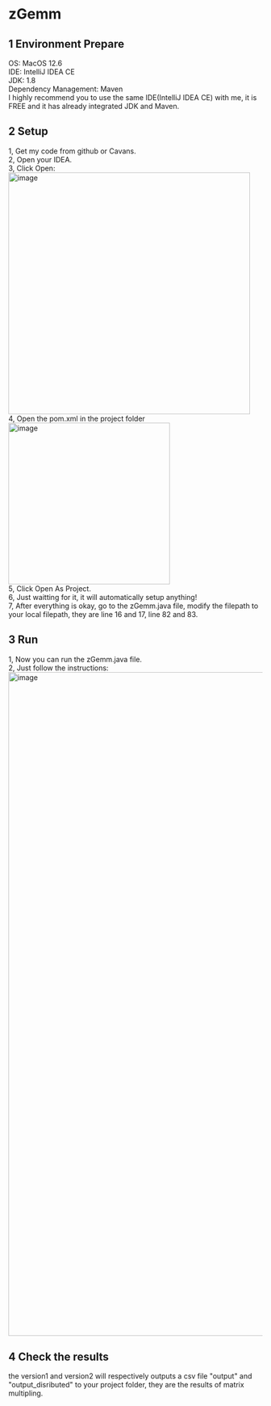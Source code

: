 # zGemm
## 1 Environment Prepare
OS: MacOS 12.6  
IDE: IntelliJ IDEA CE  
JDK: 1.8  
Dependency Management: Maven  
I highly recommend you to use the same IDE(IntelliJ IDEA CE) with me, it is FREE and it has already integrated JDK and Maven.  
## 2 Setup
1, Get my code from github or Cavans.  
2, Open your IDEA.  
3, Click Open:  
<img width="479" alt="image" src="https://user-images.githubusercontent.com/117051280/205596055-8d2c01f1-2925-403c-ac2d-6885c54aba57.png">  
4, Open the pom.xml in the project folder  
<img width="320" alt="image" src="https://user-images.githubusercontent.com/117051280/205596280-cfe2b78a-1e88-454a-8fba-46995ce644a8.png">  
5, Click Open As Project.  
6, Just waitting for it, it will automatically setup anything!  
7, After everything is okay, go to the zGemm.java file, modify the filepath to your local filepath, they are line 16 and 17, line 82 and 83.    
## 3 Run
1, Now you can run the zGemm.java file.  
2, Just follow the instructions:  
<img width="1315" alt="image" src="https://user-images.githubusercontent.com/117051280/205597292-9994c427-c962-4b44-8d1b-00c2bbef8fce.png">  
## 4 Check the results  
the version1 and version2 will respectively outputs a csv file "output" and "output_disributed" to your project folder, they are the results of matrix multipling.  
